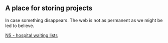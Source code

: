 ## A place for storing projects
In case something disappears. The web is not as permanent as we might be led to believe.

[NS - hospital waiting lists](https://giacomobg.github.com/backups/ns-waiting-lists/index.html)
